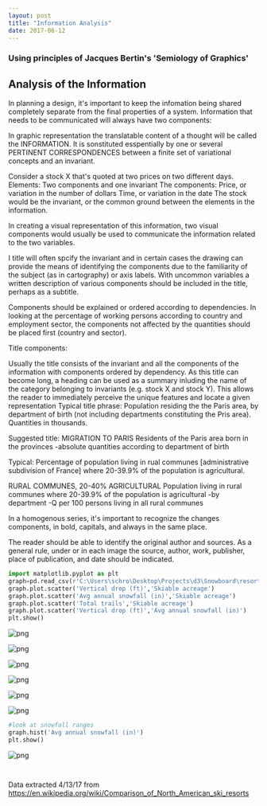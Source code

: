 ```yaml
---
layout: post
title: "Information Analysis"
date: 2017-06-12
---
```

### Using principles of Jacques Bertin's 'Semiology of Graphics'

## Analysis of the Information

In planning a design, it's important to keep the infomation being shared completely separate from the final properties of a system. Information that needs to be communicated will always have two components: 

In graphic representation the translatable content of a thought will be called the INFORMATION. It is sonstituted esspentially by one or several PERTINENT CORRESPONDENCES between a finite set of variational concepts and an invariant.

Consider a stock X that's quoted at two prices on two different days.
Elements: Two components  and one invariant
The components: Price, or variation in the number of dollars
Time, or variation in the date
The stock would be the invariant, or the common ground between the elements in the information.

In creating a visual representation of this information, two visual components would usually be used to communicate the information related to the two variables.

I title will often spcify the invariant and in certain cases the drawing can provide the means of identifying the components due to the familiarity of the subject (as in cartography) or axis labels. With uncommon variables a written description of various components should be included in the title, perhaps as a subtitle.

Components should be explained or ordered according to dependencies. In looking at the percentage of working persons according to country and employment sector, the components not affected by the quantities should be placed first (country and sector).

Title components:

Usually the title consists of the invariant and all the components of the information with components ordered by dependency.  As this title can become long, a heading can be used as a summary inluding the name of the category belonging to invariants (e.g. stock X and stock Y). This allows the reader to immediately perceive the unique features and locate a given representation Typical title phrase: Population residing the the Paris area, by department of birth (not including departments constituting the Pris area). Quantities in thousands.

Suggested title:
MIGRATION TO PARIS
Residents of the Paris area born in the provinces
-absolute quantities according to department of birth

Typical: Percentage of population living in rual communes [administrative subdivision of France] where 20-39.9% of the population is agricultural.

RURAL COMMUNES, 20-40% AGRICULTURAL
Population living in rural communes where 20-39.9% of the population is agricultural
-by department
-Q per 100 persons living in all rural communes

In a homogenous series, it's important to recognize the changes components, in bold, capitals, and always in the same place.

The reader should be able to identify the original author and sources.
As a general rule, under or in each image the source, author, work, publisher, place of publication, and date should be indicated.

```python
import matplotlib.pyplot as plt
graph=pd.read_csv(r'C:\Users\schro\Desktop\Projects\d3\Snowboard\resorts_df2.csv', header=0)
graph.plot.scatter('Vertical drop (ft)','Skiable acreage')
graph.plot.scatter('Avg annual snowfall (in)','Skiable acreage')
graph.plot.scatter('Total trails','Skiable acreage')
graph.plot.scatter('Vertical drop (ft)','Avg annual snowfall (in)')
plt.show()
```


![png](output_8_0.png)



![png](output_8_1.png)



![png](output_8_3.png)



![png](output_8_4.png)



![png](output_8_5.png)



![png](output_8_6.png)



```python
#look at snowfall ranges
graph.hist('Avg annual snowfall (in)')
plt.show()
```



![png](output_9_1.png)



```python

```


```python

```




Data extracted 4/13/17 from https://en.wikipedia.org/wiki/Comparison_of_North_American_ski_resorts